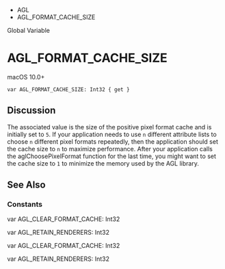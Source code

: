 

- AGL
-  AGL_FORMAT_CACHE_SIZE 

Global Variable

# AGL_FORMAT_CACHE_SIZE

macOS 10.0+

``` source
var AGL_FORMAT_CACHE_SIZE: Int32 { get }
```

## Discussion

The associated value is the size of the positive pixel format cache and is initially set to `5`. If your application needs to use `n` different attribute lists to choose `n` different pixel formats repeatedly, then the application should set the cache size to `n` to maximize performance. After your application calls the aglChoosePixelFormat function for the last time, you might want to set the cache size to `1` to minimize the memory used by the AGL library.

## See Also

### Constants

var AGL_CLEAR_FORMAT_CACHE: Int32

var AGL_RETAIN_RENDERERS: Int32

var AGL_CLEAR_FORMAT_CACHE: Int32

var AGL_RETAIN_RENDERERS: Int32

